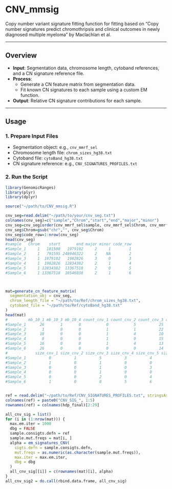 # CNV_mmsig

Copy number variant signature fitting function for fitting based on “Copy number signatures predict chromothripsis and clinical outcomes in newly diagnosed multiple myeloma” by Maclachlan et al.

---

## Overview

- **Input**: Segmentation data, chromosome length, cytoband references, and a CN signature reference file.
- **Process**: 
  - Generate a CN feature matrix from segmentation data.
  - Fit known CN signatures to each sample using a custom EM function.
- **Output**: Relative CN signature contributions for each sample.

---

## Usage

### 1. Prepare Input Files

- Segmentation object: e.g., `cnv_mmrf_sel`
- Chromosome length file: `chrom_sizes_hg38.txt`
- Cytoband file: `cytoBand_hg38.txt`
- CN signature reference: e.g., `CNV_SIGNATURES_PROFILES.txt`

### 2. Run the Script

```r
library(GenomicRanges)
library(plyr)
library(dplyr)

source("~/path/to/CNV_mmsig.R")

cnv_seg=read.delim("~/path/to/your/cnv_seg.txt")
colnames(cnv_seg)=c("sample","Chrom","start","end","major","minor")
cnv_seg=cnv_seg[order(cnv_mmrf_sel$sample, cnv_mmrf_sel$Chrom, cnv_mmrf_sel$start),]
cnv_seg$Chrom=gsub("chr","", cnv_seg$Chrom)
cnv_seg$code_row=1:nrow(cnv_seg)
head(cnv_seg)
#sample   Chrom    start       end major minor code_row
#Sample_1     1   181508   1979102     2     1        1
#Sample_2     1   791595 248946322     2    NA        2
#Sample_3     1  1979102   1982826     3     0        3
#Sample_4     1  1982826  12834382     2     1        4
#Sample_5     1 12834382  13367518     2     0        5
#Sample_6     1 13367518  16546038     2     1        6



mat=generate_cn_feature_matrix(
  segmentation_obj = cnv_seg,
  chrom_length_file = "~/path/to/Ref/chrom_sizes_hg38.txt",
  cytoband_file = "~/path/to/Ref/cytoBand_hg38.txt"
)
head(mat)
#         mb_10_1 mb_10_3 mb_10_4 count_cnv_1 count_cnv_2 count_cnv_3 count_cnv_4 count_cnv_5 jump_1 jump_2 jump_3 band_1 band_2 band_3 osci_1 osci_2 osci_3 osci_4
#Sample_1      26       1       0           0           5          25          13           7     24      4      0     25      1      0     24      0      0      0
#Sample_2       1       0       0           1           1          22           0           0      1      1      0     22      0      0     22      0      0      0
#Sample_3      18       0       0           1           4          10          13           0      2      4      0     24      0      0     22      0      0      0
#Sample_4       8       0       0           1           0          15           4           3      0      1      0     22      0      0     22      0      0      0
#Sample_5      16       0       0           1           4          13          11           0      2      5      0     25      0      0     22      0      0      0
#Sample_6      26       0       0           0           0          14          13           9      3      9      2     24      1      0     21      0      1      0
#            size_cnv_1 size_cnv_2 size_cnv_3 size_cnv_4 size_cnv_5 size_cnv_6 size_cnv_7 size_cnv_8 size_cnv_9 size_cnv_10
#Sample_1          0          1          5          3          4          7          6         12          5           7
#Sample_2          1          0          1          0          0          2          2          6          4           8
#Sample_3          0          0          1          0          3          5          2          6          4           7
#Sample_4          0          0          1          0          0          2          2          6          4           8
#Sample_5          0          0          2          0          4          4          2          7          4           6
#Sample_6          1          0          0          5          6          3          3          6          6           6


ref = read.delim("~/path/to/Ref/CNV_SIGNATURES_PROFILES.txt", stringsAsFactors = FALSE)
colnames(ref) = paste0("CNV_SIG_", 1:5)
rownames(ref) = colnames(hdp_final)[2:29]

all_cnv_sig = list()
for (i in (1:nrow(mat))) {
  max.em.iter = 1000
  dbg = FALSE
  sample.consigts.defn = ref
  sample.mut.freqs = mat[i, ]
  alpha = em_signatures_CNV(
    sigts.defn = sample.consigts.defn,
    mut.freqs = as.numeric(as.character(sample.mut.freqs)),
    max.iter = max.em.iter,
    dbg = dbg
  )
  all_cnv_sig[[i]] = c(rownames(mat)[i], alpha)
}
all_cnv_sig2 = do.call(rbind.data.frame, all_cnv_sig)
```
